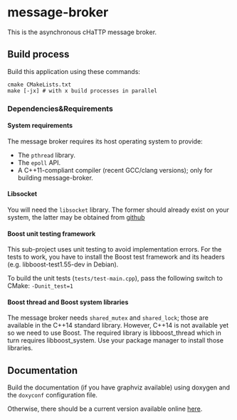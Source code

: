 # message-broker

This is the asynchronous cHaTTP message broker.

## Build process

Build this application using these commands:

    cmake CMakeLists.txt
    make [-jx] # with x build processes in parallel

### Dependencies&Requirements

#### System requirements

The message broker requires its host operating system to provide:

* The `pthread` library.
* The `epoll` API.
* A C++11-compliant compiler (recent GCC/clang versions); only for building message-broker.

#### Libsocket

You will need the `libsocket` library. The former should already exist on your
system, the latter may be obtained from [github](https://github.com/dermesser/libsocket)

#### Boost unit testing framework

This sub-project uses unit testing to avoid implementation errors. For the tests to work, you
have to install the Boost test framework and its headers (e.g. libboost-test1.55-dev in Debian).

To build the unit tests (`tests/test-main.cpp`), pass the following switch to CMake: `-Dunit_test=1`

#### Boost thread and Boost system libraries

The message broker needs `shared_mutex` and `shared_lock`; those are available in the C++14 standard library. However,
C++14 is not available yet so we need to use Boost. The required library is libboost\_thread which in turn requires
libboost\_system. Use your package manager to install those libraries.

## Documentation

Build the documentation (if you have graphviz available) using doxygen and the `doxyconf`
configuration file.

Otherwise, there should be a current version available online [here](http://lbo.spheniscida.de/doc/cHaTTP/message-broker/).

